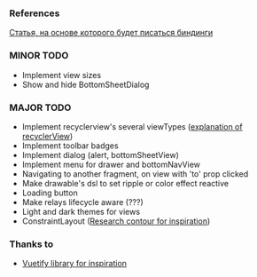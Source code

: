 ### References
[Статья, на основе которого будет писаться биндинги](https://habr.com/ru/company/mobileup/blog/342850/)

### MINOR TODO
* Implement view sizes
* Show and hide BottomSheetDialog

### MAJOR TODO
* Implement recyclerview's several viewTypes ([explanation of recyclerView](https://ziginsider.github.io/RecyclerView/))
* Implement toolbar badges
* Implement dialog (alert, bottomSheetView)
* Implement menu for drawer and bottomNavView
* Navigating to another fragment, on view with 'to' prop clicked
* Make drawable's dsl to set ripple or color effect reactive
* Loading button
* Make relays lifecycle aware (???)
* Light and dark themes for views
* ConstraintLayout ([Research contour for inspiration](https://github.com/cashapp/contour))


### Thanks to
* [Vuetify library for inspiration](vuetifyjs.com)
